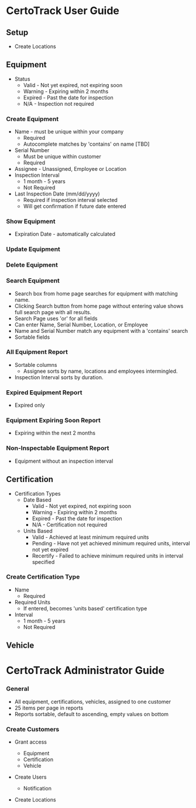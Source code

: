 # CertoTrack User Guide

## Setup

* Create Locations

## Equipment

* Status
    * Valid - Not yet expired, not expiring soon
    * Warning - Expiring within 2 months
    * Expired - Past the date for inspection
    * N/A - Inspection not required

### Create Equipment

* Name - must be unique within your company
    * Required
    * Autocomplete matches by 'contains' on name [TBD]
* Serial Number
    * Must be unique within customer
    * Required
* Assignee - Unassigned, Employee or Location
* Inspection Interval
    * 1 month - 5 years
    * Not Required
* Last Inspection Date (mm/dd/yyyy)
    * Required if inspection interval selected
    * Will get confirmation if future date entered

### Show Equipment

* Expiration Date - automatically calculated

### Update Equipment

### Delete Equipment

### Search Equipment

* Search box from home page searches for equipment with matching name.
* Clicking Search button from home page without entering value shows full search page with all results.
* Search Page uses 'or' for all fields
* Can enter Name, Serial Number, Location, or Employee
* Name and Serial Number match any equipment with a 'contains' search
* Sortable fields

### All Equipment Report

* Sortable columns
    * Assignee sorts by name, locations and employees intermingled.
* Inspection Interval sorts by duration.

### Expired Equipment Report

* Expired only

### Equipment Expiring Soon Report

* Expiring within the next 2 months

### Non-Inspectable Equipment Report

*  Equipment without an inspection interval

## Certification

* Certification Types
    * Date Based
        * Valid - Not yet expired, not expiring soon
        * Warning - Expiring within 2 months
        * Expired - Past the date for inspection
        * N/A - Certification not required
    * Units Based
        * Valid - Achieved at least minimum required units
        * Pending - Have not yet achieved minimum required units, interval not yet expired
        * Recertify - Failed to achieve minimum required units in interval specified

### Create Certification Type

* Name
    * Required
* Required Units
   * If entered, becomes 'units based' certification type
* Interval
    * 1 month - 5 years
    * Not Required

## Vehicle

# CertoTrack Administrator Guide

### General
* All equipment, certifications, vehicles, assigned to one customer
* 25 items per page in reports
* Reports sortable, default to ascending, empty values on bottom

### Create Customers

* Grant access
    * Equipment
    * Certification
    * Vehicle

* Create Users
    * Notification

* Create Locations
